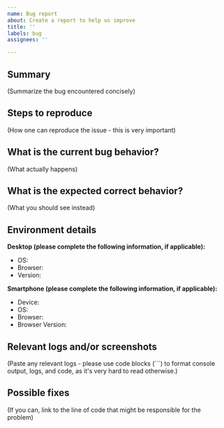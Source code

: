 ```yaml
---
name: Bug report
about: Create a report to help us improve
title: ''
labels: bug
assignees: ''

---
```


## Summary

(Summarize the bug encountered concisely)

## Steps to reproduce

(How one can reproduce the issue - this is very important)

## What is the current bug behavior?

(What actually happens)

## What is the expected correct behavior?

(What you should see instead)

## Environment details

**Desktop (please complete the following information, if applicable):**
 - OS: 
 - Browser: 
 - Version:

**Smartphone (please complete the following information, if applicable):**
 - Device: 
 - OS: 
 - Browser: 
 - Browser Version: 

## Relevant logs and/or screenshots

(Paste any relevant logs - please use code blocks (```) to format console output, logs, and code, as
it's very hard to read otherwise.)

## Possible fixes

(If you can, link to the line of code that might be responsible for the problem)

